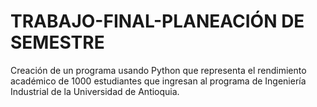# TRABAJO-FINAL-PLANEACIÓN DE SEMESTRE 
Creación de un programa usando Python que representa el rendimiento académico de 1000 estudiantes que ingresan al programa de Ingeniería Industrial de la Universidad de Antioquia.
